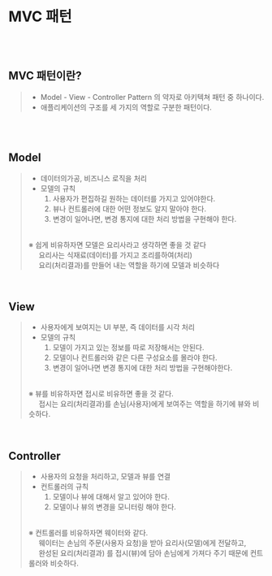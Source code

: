 # MVC 패턴
&nbsp;   
&nbsp;
## MVC 패턴이란?
> - Model - View - Controller Pattern 의 약자로 아키텍쳐 패턴 중 하나이다.
> - 애플리케이션의 구조를 세 가지의 역할로 구분한 패턴이다.

&nbsp;   
&nbsp;   

## Model
> - 데이터의가공, 비즈니스 로직을 처리
> - 모델의 규칙
>   1. 사용자가 편집하길 원하는 데이터를 가지고 있어야한다. 
>   2. 뷰나 컨트롤러에 대한 어떤 정보도 알지 말아야 한다.
>   3. 변경이 일어나면, 변경 통지에 대한 처리 방법을 구현해야 한다.    
> &nbsp;
> 
> ※ 쉽게 비유하자면 모델은 요리사라고 생각하면 좋을 것 같다     
>   &nbsp;&nbsp;&nbsp;&nbsp;
> 요리사는 식재료(데이터)를 가지고 조리를하여(처리)    
>   &nbsp;&nbsp;&nbsp;&nbsp;
> 요리(처리결과)를 만들어 내는 역할을 하기에 모델과 비슷하다

&nbsp;   

## View
> - 사용자에게 보여지는 UI 부분, 즉 데이터를 시각 처리
> - 모델의 규칙  
>   1. 모델이 가지고 있는 정보를 따로 저장해서는 안된다.
>   2. 모델이나 컨트롤러와 같은 다른 구성요소를 몰라야 한다.
>   3. 변경이 일어나면 변경 통지에 대한 처리 방법을 구현해야한다.   
> &nbsp;   
> 
> ※ 뷰를 비유하자면 접시로 비유하면 좋을 것 같다.    
> &nbsp;&nbsp;&nbsp;&nbsp;
> 접시는 요리(처리결과)를 손님(사용자)에게 보여주는 역할을 하기에 뷰와 비슷하다.

&nbsp;  

## Controller
> - 사용자의 요청을 처리하고, 모델과 뷰를 연결
> - 컨트롤러의 규칙
>   1. 모델이나 뷰에 대해서 알고 있어야 한다.
>   2. 모델이나 뷰의 변경을 모니터링 해야 한다.    
> &nbsp;
> 
> ※ 컨트롤러를 비유하자면 웨이터와 같다.    
> &nbsp;&nbsp;&nbsp;&nbsp;
> 웨이터는 손님의 주문(사용자 요청)을 받아 요리사(모델)에게 전달하고,    
> &nbsp;&nbsp;&nbsp;&nbsp;
> 완성된 요리(처리결과) 를 접시(뷰)에 담아 손님에게 가져다 주기 때문에 컨트롤러와 비슷하다.
